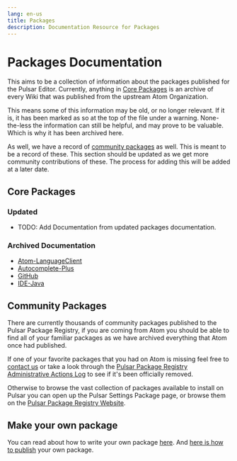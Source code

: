 ```yaml
---
lang: en-us
title: Packages
description: Documentation Resource for Packages
---
```


# Packages Documentation

This aims to be a collection of information about the packages published for the Pulsar Editor. Currently, anything in [Core Packages](#core-packages) is an archive of every Wiki that was published from the upstream Atom Organization.

This means some of this information may be old, or no longer relevant. If it is, it has been marked as so at the top of the file under a warning. None-the-less the information can still be helpful, and may prove to be valuable. Which is why it has been archived here.

As well, we have a record of [community packages](#community-packages) as well. This is meant to be a record of these. This section should be updated as we get more community contributions of these. The process for adding this will be added at a later date.

## Core Packages

### Updated

- TODO: Add Documentation from updated packages documentation.

### Archived Documentation

- [Atom-LanguageClient](/docs/packages/core/atom-languageclient/index.md)
- [Autocomplete-Plus](/docs/packages/core/autocomplete-plus/index.md)
- [GitHub](/docs/packages/core/github/index.md)
- [IDE-Java](/docs/packages/core/ide-java/index.md)

## Community Packages

There are currently thousands of community packages published to the Pulsar Package Registry, if you are coming from Atom you should be able to find all of your familiar packages as we have archived everything that Atom once had published.

If one of your favorite packages that you had on Atom is missing feel free to [contact us](https://pulsar-edit.dev/community.html) or take a look through the [Pulsar Package Registry Administrative Actions Log](https://github.com/pulsar-edit/package-backend/blob/main/docs/reference/Admin_Actions.md) to see if it's been officially removed.

Otherwise to browse the vast collection of packages available to install on Pulsar you can open up the Pulsar Settings Package page, or browse them on the [Pulsar Package Registry Website](https://web.pulsar-edit.dev/).

## Make your own package
You can read about how to write your own package [here](https://pulsar-edit.dev/docs/launch-manual/sections/core-hacking/). And [here is how to publish](https://pulsar-edit.dev/docs/launch-manual/sections/core-hacking/#publishing) your own package.
